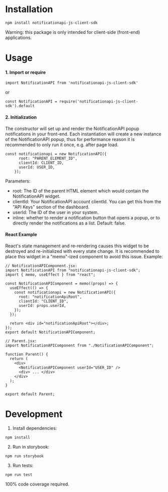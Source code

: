 # Installation

```
npm install notificationapi-js-client-sdk
```

Warning: this package is only intended for client-side (front-end) applications.

# Usage

#### 1. Import or require

```
import NotificationAPI from 'notificationapi-js-client-sdk'
```

or

```
const NotificationAPI = require('notificationapi-js-client-sdk').default
```

#### 2. Initialization

The constructor will set up and render the NotificationAPI popup notifications in your front-end. Each instantiation will create a new instance of the NotificationAPI popup, thus for performance reason it is recommended to only run it once, e.g. after page load.

```
const notificationapi = new NotificationAPI({
      root: "PARENT_ELEMENT_ID",
      clientId: CLIENT_ID,
      userId: USER_ID,
    });
```

Parameters:

- root: The ID of the parent HTML element which would contain the NotificationAPI widget.
- clientId: Your NotificationAPI account clientId. You can get this from the "API Keys" section of the dashboard.
- userId: The ID of the user in your system.
- inline: whether to render a notification button that opens a popup, or to directly render the notifications as a list. Default: false.

#### React Example

React's state management and re-rendering causes this widget to be destroyed and re-initialized with every state change. It is recommended to place this widget in a "memo"-ized component to avoid this issue. Example:

```
// NotificationAPIComponent.jsx:
import NotificationAPI from "notificationapi-js-client-sdk";
import { memo, useEffect } from "react";

const NotificationAPIComponent = memo((props) => {
  useEffect(() => {
    const notificationapi = new NotificationAPI({
      root: "notificationApiRoot",
      clientId: "CLIENT_ID",
      userId: props.userId,
    });
  });

  return <div id="notificationApiRoot"></div>;
});
export default NotificationAPIComponent;

```

```
// Parent.jsx:
import NotificationAPIComponent from "./NotificationAPIComponent";

function Parent() {
  return (
    <div>
      <NotificationAPIComponent userId="USER_ID" />
      <div> ... </div>
    </div>
  );
}

export default Parent;

```

# Development

1. Install dependencies:

```
npm install
```

2. Run in storybook:

```
npm run storybook
```

3. Run tests:

```
npm run test
```

100% code coverage required.
